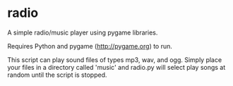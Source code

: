 radio
=====

A simple radio/music player using pygame libraries.

Requires Python and pygame (http://pygame.org) to run.

This script can play sound files of types mp3, wav, and ogg. Simply place your files in a directory called 'music' and
radio.py will select play songs at random until the script is stopped.

